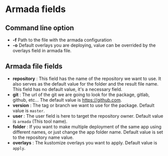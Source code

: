 # Armada fields

## Command line option

- **-f** Path to the file with the armada configuration
- **-o** Default overlays you are deploying, value can be overrided by the overlays field in armada file.

## Armada file fields

- **repository** : This field has the name of the repository we want to use. It also serves as the default value for the folder and the result file name. This field has no default value, it's a necessary field.
- **git** : The url of the git we are going to look for the package, gitlab, github, etc... The default value is https://github.com.
- **version** : The tag or branch we want to use for the package. Default value is `master`.
- **user** : The user field is here to target the repository owner. Default value is `armada` (This tool name).
- **folder** : If you want to make multiple deployment of the same app using different names, or just change the app folder name. Default value is set to the repository name value.
- **overlays** : The kustomize overlays you want to apply. Default value is `apply`.